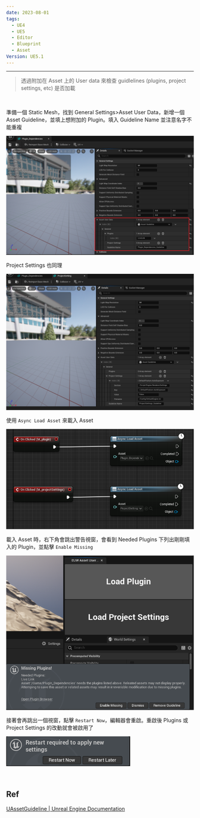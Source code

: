 ```yaml
---
date: 2023-08-01
tags:
  - UE4
  - UE5
  - Editor
  - Blueprint
  - Asset
Version: UE5.1
---
```

---
> 透過附加在 Asset 上的 User data 來檢查 guidlelines (plugins, project settings, etc) 是否加載

<br>

準備一個 Static Mesh，找到 General Settings>Asset User Data，新增一個 Asset Guideline，並填上想附加的 Plugin。填入 Guideline Name 並注意名字不能重複

![2023-08-01 222206](https://raw.githubusercontent.com/agin0634/DuriShen_DevNote/main/_Archives/Images/2023-08-01%20222206.png)

Project Settings 也同理

![2023-08-01 222331](https://raw.githubusercontent.com/agin0634/DuriShen_DevNote/main/_Archives/Images/2023-08-01%20222331.png)

使用 `Async Load Asset` 來載入 Asset

![2023-08-01 222345](https://raw.githubusercontent.com/agin0634/DuriShen_DevNote/main/_Archives/Images/2023-08-01%20222345.png)

載入 Asset 時，右下角會跳出警告視窗，會看到 Needed Plugins 下列出剛剛填入的 Plugin，並點擊 `Enable Missing`

![2023-08-01 222357](https://raw.githubusercontent.com/agin0634/DuriShen_DevNote/main/_Archives/Images/2023-08-01%20222357.png)

接著會再跳出一個視窗，點擊 `Restart Now`，編輯器會重啟。重啟後 Plugins 或 Project Settings 的改動就會被啟用了

![2023-08-01 222408](https://raw.githubusercontent.com/agin0634/DuriShen_DevNote/main/_Archives/Images/2023-08-01%20222408.png)

<br>

## Ref
[UAssetGuideline | Unreal Engine Documentation](https://docs.unrealengine.com/4.26/en-US/API/Editor/UnrealEd/Editor/UAssetGuideline/)